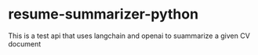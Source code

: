 # resume-summarizer-python
This is a test api that  uses langchain and openai to suammarize a given CV  document
